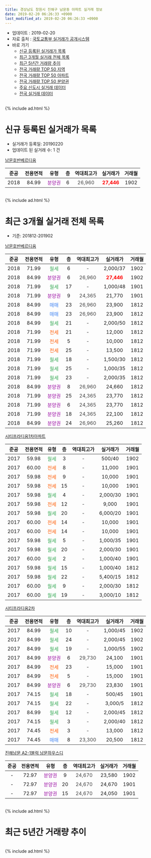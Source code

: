 ```yaml
---
title: 경상남도 창원시 진해구 남문동 아파트 실거래 정보
date: 2019-02-20 06:26:33 +0900
last_modified_at: 2019-02-20 06:26:33 +0900
---
```


* 업데이트 : 2019-02-20
* 자료 출처 : [국토교통부 실거래가 공개시스템](http://rt.molit.go.kr)
* 바로 가기
    * [신규 등록된 실거래가 목록](#신규-등록된-실거래가-목록)
    * [최근 3개월 실거래 전체 목록](#최근-3개월-실거래-전체-목록)
    * [최근 5년간 거래량 추이](#최근-5년간-거래량-추이)
    * [전국 거래량 TOP 50 지역](https://inasie.github.io/apt-trade-info/최근-3개월-전국에서-가장-거래가-많이-발생한-지역)
    * [전국 거래량 TOP 50 아파트](https://inasie.github.io/apt-trade-info/최근-3개월-전국에서-가장-거래가-많이-발생한-아파트)
    * [전국 거래량 TOP 50 분양권](https://inasie.github.io/apt-trade-info/최근-3개월-전국에서-가장-거래가-많이-발생한-분양권)
    * [주요 신도시 실거래 데이터](https://inasie.github.io/apt-trade-info/주요-신도시)
    * [전국 실거래 데이터](https://inasie.github.io/apt-trade-info/전국)
<br>
{% include ad.html %}
<br>

# 신규 등록된 실거래가 목록
* 실거래가 등록일: 20190220
* 업데이트 된 실거래 수: 1 건


[남문호반베르디움](https://search.naver.com/search.naver?query=%EA%B2%BD%EC%83%81%EB%82%A8%EB%8F%84+%EC%B0%BD%EC%9B%90%EC%8B%9C+%EC%A7%84%ED%95%B4%EA%B5%AC+%EB%82%A8%EB%AC%B8%EB%8F%99+%EB%82%A8%EB%AC%B8%ED%98%B8%EB%B0%98%EB%B2%A0%EB%A5%B4%EB%94%94%EC%9B%80)

|준공|전용면적|유형|층|역대최고가|실거래가|거래월|
|:---:|:---:|:---:|:---:|:---:|:---:|:---:|
|2018|84.99|<span style="color:#9C11A5">분양권</span>|6|<span style="color:#444444">26,960</span>|<b><span style="color:#ff0000">27,446</span></b>|1902|


<br>
{% include ad.html %}
<br>

# 최근 3개월 실거래 전체 목록
* 기준: 201812-201902


[남문호반베르디움](https://search.naver.com/search.naver?query=%EA%B2%BD%EC%83%81%EB%82%A8%EB%8F%84+%EC%B0%BD%EC%9B%90%EC%8B%9C+%EC%A7%84%ED%95%B4%EA%B5%AC+%EB%82%A8%EB%AC%B8%EB%8F%99+%EB%82%A8%EB%AC%B8%ED%98%B8%EB%B0%98%EB%B2%A0%EB%A5%B4%EB%94%94%EC%9B%80)

|준공|전용면적|유형|층|역대최고가|실거래가|거래월|
|:---:|:---:|:---:|:---:|:---:|:---:|:---:|
|2018|71.99|<span style="color:#34a853">월세</span>|6|<span style="color:#444444">-</span>|2,000/37|1902|
|2018|84.99|<span style="color:#9C11A5">분양권</span>|6|<span style="color:#444444">26,960</span>|<b><span style="color:#ff0000">27,446</span></b>|1902|
|2018|71.99|<span style="color:#34a853">월세</span>|17|<span style="color:#444444">-</span>|1,000/48|1901|
|2018|71.99|<span style="color:#9C11A5">분양권</span>|9|<span style="color:#444444">24,365</span>|21,770|1901|
|2018|84.99|<span style="color:#4285f3">매매</span>|23|<span style="color:#444444">26,960</span>|23,900|1812|
|2018|84.99|<span style="color:#4285f3">매매</span>|23|<span style="color:#444444">26,960</span>|23,900|1812|
|2018|84.99|<span style="color:#34a853">월세</span>|21|<span style="color:#444444">-</span>|2,000/50|1812|
|2018|71.99|<span style="color:#ff5a00">전세</span>|21|<span style="color:#444444">-</span>|12,000|1812|
|2018|71.99|<span style="color:#ff5a00">전세</span>|5|<span style="color:#444444">-</span>|10,000|1812|
|2018|71.99|<span style="color:#ff5a00">전세</span>|25|<span style="color:#444444">-</span>|13,500|1812|
|2018|71.99|<span style="color:#34a853">월세</span>|18|<span style="color:#444444">-</span>|1,500/30|1812|
|2018|71.99|<span style="color:#34a853">월세</span>|25|<span style="color:#444444">-</span>|1,000/35|1812|
|2018|71.99|<span style="color:#34a853">월세</span>|23|<span style="color:#444444">-</span>|2,000/35|1812|
|2018|84.99|<span style="color:#9C11A5">분양권</span>|8|<span style="color:#444444">26,960</span>|24,660|1812|
|2018|71.99|<span style="color:#9C11A5">분양권</span>|25|<span style="color:#444444">24,365</span>|23,770|1812|
|2018|71.99|<span style="color:#9C11A5">분양권</span>|6|<span style="color:#444444">24,365</span>|23,770|1812|
|2018|71.99|<span style="color:#9C11A5">분양권</span>|18|<span style="color:#444444">24,365</span>|22,100|1812|
|2018|84.99|<span style="color:#9C11A5">분양권</span>|24|<span style="color:#444444">26,960</span>|25,260|1812|

[시티프라디움1차아파트](https://search.naver.com/search.naver?query=%EA%B2%BD%EC%83%81%EB%82%A8%EB%8F%84+%EC%B0%BD%EC%9B%90%EC%8B%9C+%EC%A7%84%ED%95%B4%EA%B5%AC+%EB%82%A8%EB%AC%B8%EB%8F%99+%EC%8B%9C%ED%8B%B0%ED%94%84%EB%9D%BC%EB%94%94%EC%9B%801%EC%B0%A8%EC%95%84%ED%8C%8C%ED%8A%B8)

|준공|전용면적|유형|층|역대최고가|실거래가|거래월|
|:---:|:---:|:---:|:---:|:---:|:---:|:---:|
|2017|59.98|<span style="color:#34a853">월세</span>|3|<span style="color:#444444">-</span>|500/40|1902|
|2017|60.00|<span style="color:#ff5a00">전세</span>|8|<span style="color:#444444">-</span>|11,000|1901|
|2017|59.98|<span style="color:#ff5a00">전세</span>|9|<span style="color:#444444">-</span>|10,000|1901|
|2017|59.98|<span style="color:#ff5a00">전세</span>|15|<span style="color:#444444">-</span>|10,000|1901|
|2017|59.98|<span style="color:#34a853">월세</span>|4|<span style="color:#444444">-</span>|2,000/30|1901|
|2017|59.98|<span style="color:#ff5a00">전세</span>|12|<span style="color:#444444">-</span>|9,000|1901|
|2017|59.98|<span style="color:#34a853">월세</span>|20|<span style="color:#444444">-</span>|6,000/20|1901|
|2017|60.00|<span style="color:#ff5a00">전세</span>|14|<span style="color:#444444">-</span>|10,000|1901|
|2017|60.00|<span style="color:#ff5a00">전세</span>|14|<span style="color:#444444">-</span>|10,000|1901|
|2017|59.98|<span style="color:#34a853">월세</span>|5|<span style="color:#444444">-</span>|1,000/35|1901|
|2017|59.98|<span style="color:#34a853">월세</span>|20|<span style="color:#444444">-</span>|2,000/30|1901|
|2017|60.00|<span style="color:#34a853">월세</span>|2|<span style="color:#444444">-</span>|1,000/40|1901|
|2017|59.98|<span style="color:#34a853">월세</span>|15|<span style="color:#444444">-</span>|1,000/40|1812|
|2017|59.98|<span style="color:#34a853">월세</span>|22|<span style="color:#444444">-</span>|5,400/15|1812|
|2017|60.00|<span style="color:#34a853">월세</span>|9|<span style="color:#444444">-</span>|2,000/30|1812|
|2017|60.00|<span style="color:#34a853">월세</span>|19|<span style="color:#444444">-</span>|3,000/10|1812|

[시티프라디움2차](https://search.naver.com/search.naver?query=%EA%B2%BD%EC%83%81%EB%82%A8%EB%8F%84+%EC%B0%BD%EC%9B%90%EC%8B%9C+%EC%A7%84%ED%95%B4%EA%B5%AC+%EB%82%A8%EB%AC%B8%EB%8F%99+%EC%8B%9C%ED%8B%B0%ED%94%84%EB%9D%BC%EB%94%94%EC%9B%802%EC%B0%A8)

|준공|전용면적|유형|층|역대최고가|실거래가|거래월|
|:---:|:---:|:---:|:---:|:---:|:---:|:---:|
|2017|84.99|<span style="color:#34a853">월세</span>|10|<span style="color:#444444">-</span>|1,000/45|1902|
|2017|84.99|<span style="color:#34a853">월세</span>|24|<span style="color:#444444">-</span>|2,000/45|1902|
|2017|84.99|<span style="color:#34a853">월세</span>|19|<span style="color:#444444">-</span>|1,000/55|1902|
|2017|84.99|<span style="color:#9C11A5">분양권</span>|6|<span style="color:#444444">29,730</span>|24,100|1901|
|2017|84.99|<span style="color:#ff5a00">전세</span>|23|<span style="color:#444444">-</span>|15,000|1901|
|2017|84.99|<span style="color:#ff5a00">전세</span>|5|<span style="color:#444444">-</span>|15,000|1901|
|2017|84.99|<span style="color:#9C11A5">분양권</span>|6|<span style="color:#444444">29,730</span>|23,830|1901|
|2017|74.15|<span style="color:#34a853">월세</span>|18|<span style="color:#444444">-</span>|500/45|1901|
|2017|74.15|<span style="color:#34a853">월세</span>|22|<span style="color:#444444">-</span>|3,000/5|1812|
|2017|84.99|<span style="color:#34a853">월세</span>|12|<span style="color:#444444">-</span>|2,000/45|1812|
|2017|74.15|<span style="color:#34a853">월세</span>|3|<span style="color:#444444">-</span>|2,000/40|1812|
|2017|74.45|<span style="color:#ff5a00">전세</span>|3|<span style="color:#444444">-</span>|13,000|1812|
|2017|74.45|<span style="color:#4285f3">매매</span>|8|<span style="color:#444444">23,300</span>|20,500|1812|


<script async src="//pagead2.googlesyndication.com/pagead/js/adsbygoogle.js"></script>
<!-- 기본 -->
<ins class="adsbygoogle"
     style="display:block"
     data-ad-client="ca-pub-2446590836940007"
     data-ad-slot="1659523306"
     data-ad-format="auto"
     data-full-width-responsive="true"></ins>
<script>
(adsbygoogle = window.adsbygoogle || []).push({});
</script>


[진해남문 A2-1블럭 남문하우스디](https://search.naver.com/search.naver?query=%EA%B2%BD%EC%83%81%EB%82%A8%EB%8F%84+%EC%B0%BD%EC%9B%90%EC%8B%9C+%EC%A7%84%ED%95%B4%EA%B5%AC+%EB%82%A8%EB%AC%B8%EB%8F%99+%EC%A7%84%ED%95%B4%EB%82%A8%EB%AC%B8+A2-1%EB%B8%94%EB%9F%AD+%EB%82%A8%EB%AC%B8%ED%95%98%EC%9A%B0%EC%8A%A4%EB%94%94)

|준공|전용면적|유형|층|역대최고가|실거래가|거래월|
|:---:|:---:|:---:|:---:|:---:|:---:|:---:|
|-|72.97|<span style="color:#9C11A5">분양권</span>|9|<span style="color:#444444">24,670</span>|23,580|1902|
|-|72.97|<span style="color:#9C11A5">분양권</span>|20|<span style="color:#444444">24,670</span>|24,670|1901|
|-|72.97|<span style="color:#9C11A5">분양권</span>|15|<span style="color:#444444">24,670</span>|24,050|1901|


<br>
{% include ad.html %}
<br>

# 최근 5년간 거래량 추이


<div style="width:100%;">
    <canvas id="deal_progress" height="200"></canvas>
</div>

<script>
new Chart(document.getElementById("deal_progress"), {
    type: 'line',
    data: {
        labels: ['201402','201403','201404','201405','201406','201407','201408','201409','201410','201411','201412','201501','201502','201503','201504','201505','201506','201507','201508','201509','201510','201511','201512','201601','201602','201603','201604','201605','201606','201607','201608','201609','201610','201611','201612','201701','201702','201703','201704','201705','201706','201707','201708','201709','201710','201711','201712','201801','201802','201803','201804','201805','201806','201807','201808','201809','201810','201811','201812','201901','201902'],
        datasets: [{
            label: '매매',
            pointRadius: 1,
            data: [0, 0, 0, 0, 0, 0, 0, 0, 0, 0, 0, 0, 0, 0, 0, 0, 0, 0, 0, 0, 0, 0, 0, 0, 0, 0, 0, 0, 0, 0, 0, 0, 0, 0, 0, 0, 0, 0, 0, 0, 0, 1, 3, 0, 0, 0, 1, 31, 15, 21, 14, 29, 23, 15, 16, 14, 11, 4, 8, 5, 2],
            borderColor: "rgba(255, 201, 14, 1)",
            backgroundColor: "rgba(255, 201, 14, 0.5)",
            fill: false,
            lineTension: 0
        },{
            label: '전월세',
            pointRadius: 1,
            data: [0, 0, 0, 0, 0, 0, 0, 0, 0, 0, 0, 0, 0, 0, 0, 0, 0, 0, 0, 0, 0, 0, 0, 0, 0, 0, 0, 0, 0, 0, 0, 0, 0, 0, 0, 0, 1, 16, 19, 20, 24, 27, 37, 37, 29, 21, 35, 38, 22, 34, 36, 34, 35, 44, 52, 44, 36, 17, 15, 15, 5],
            borderColor: "rgba(0, 141, 185, 1)",
            backgroundColor: "rgba(0, 141, 185, 0.5)",
            fill: false,
            lineTension: 0
        }
        ]
    },
    options: {
        responsive: true,
        title: {
            display: false
        },
        tooltips: {
            mode: 'index',
            intersect: false
        },
        hover: {
            mode: 'nearest',
            intersect: true
        },
        scales: {
            xAxes: [{
                display: true,
                scaleLabel: {
                    display: true,
                    labelString: '년/월'
                }
            }],
            yAxes: [{
                display: true,
                ticks: {
                    suggestedMin: 0,
                },
                scaleLabel: {
                    display: true,
                    labelString: '실거래 수'
                }
            }]
        }
    }
});

</script>


<br>
{% include ad.html %}
<br>

